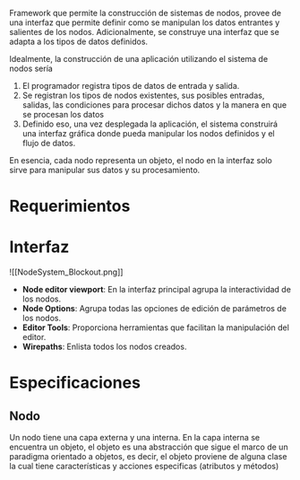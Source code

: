 Framework que permite la construcción de sistemas de nodos, provee de una interfaz que permite definir como se manipulan los datos entrantes y salientes de los nodos. Adicionalmente, se construye una interfaz que se adapta a los tipos de datos definidos.

Idealmente, la construcción de una aplicación utilizando el sistema de nodos sería
1. El programador registra tipos de datos de entrada y salida.
2. Se registran los tipos de nodos existentes, sus posibles entradas, salidas, las condiciones para procesar dichos datos y la manera en que se procesan los datos
3. Definido eso, una vez desplegada la aplicación, el sistema construirá una interfaz gráfica donde pueda manipular los nodos definidos y el flujo de datos.

En esencia, cada nodo representa un objeto, el nodo en la interfaz solo sirve para manipular sus datos y su procesamiento.

# Requerimientos
# Interfaz

![[NodeSystem_Blockout.png]]

- **Node editor viewport**: En la interfaz principal agrupa la interactividad de los nodos.
- **Node Options**: Agrupa todas las opciones de edición de parámetros de los nodos.
- **Editor Tools**: Proporciona herramientas que facilitan la manipulación del editor.
- **Wirepaths**: Enlista todos los nodos creados.
# Especificaciones
## Nodo
Un nodo tiene una capa externa y una interna. En la capa interna se encuentra un objeto, el objeto es una abstracción que sigue el marco de un paradigma orientado a objetos, es decir, el objeto proviene de alguna clase la cual tiene características y acciones especificas (atributos y métodos)